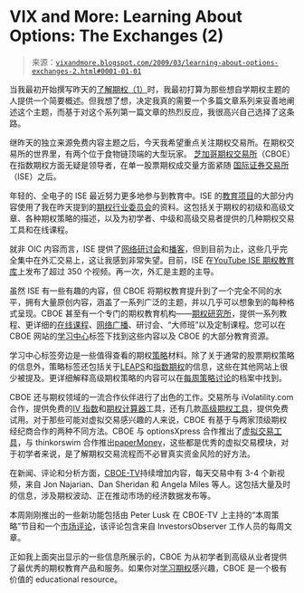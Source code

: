 <!--yml

分类：未分类

日期：2024-05-18 17:53:58

-->

# VIX and More: Learning About Options: The Exchanges (2)

> 来源：[`vixandmore.blogspot.com/2009/03/learning-about-options-exchanges-2.html#0001-01-01`](http://vixandmore.blogspot.com/2009/03/learning-about-options-exchanges-2.html#0001-01-01)

当我最初开始撰写昨天的[了解期权（1）](http://vixandmore.blogspot.com/2009/03/learning-about-options-1.html)时，我最初打算为那些想自学期权主题的人提供一个简要概述。但我想了想，决定我真的需要一个多篇文章系列来妥善地阐述这个主题，而基于对这个系列第一篇文章的热烈反应，我很高兴自己选择了这条路。

继昨天的独立来源免费内容主题之后，今天我希望重点关注期权交易所。在期权交易所的世界里，有两个位于食物链顶端的大型玩家。 [芝加哥期权交易所](http://www.cboe.com/)（CBOE）在指数期权方面无疑是领导者，在单一股票期权成交量方面紧随 [国际证券交易所](http://www.ise.com/)（ISE）之后。

年轻的、全电子的 ISE 最近努力更多地参与到教育中。ISE 的[教育项目](http://www.ise.com/WebForm/viewPage.aspx?categoryId=430&header3=true)的大部分内容使用了我在昨天提到的[期权行业委员会](http://vixandmore.blogspot.com/search/label/options%20industry%20council)的资料。这包括关于期权的初级和高级文章、各种期权策略的描述，以及为初学者、中级和高级交易者提供的几种期权交易工具和在线课程。

就非 OIC 内容而言，ISE 提供了[网络研讨会](http://www.ise.com/WebForm/viewPage.aspx?categoryId=249&header3=true&menu0=true)和[播客](http://www.ise.com/WebForm/viewPage.aspx?categoryId=136&header3=true&menu1=true)，但到目前为止，这些几乎完全集中在外汇交易上，这让我感到非常失望。目前，ISE 在[YouTube ISE 期权教育库](http://www.youtube.com/optionseducation)上发布了超过 350 个视频。再一次，外汇是主题的主导。

虽然 ISE 有一些有趣的内容，但 CBOE 将期权教育提升到了一个完全不同的水平，拥有大量原创内容，涵盖了一系列广泛的主题，并以几乎可以想象到的每种格式呈现。CBOE 甚至有一个专门的期权教育机构——[期权研究所](http://www.cboe.com/LearnCenter/OptionsInstitute1.aspx)，提供一系列教程、更详细的[在线课程](http://www.cboe.com/LearnCenter/courses.aspx)、[网络广播](http://oiwebcasts.cboe.com/portal/v_h.asp)、研讨会、“大师班”以及定制课程。您可以在 CBOE 网站的[学习中心](http://www.cboe.com/LearnCenter/default.aspx)标签下找到这些内容以及 CBOE 的大部分教育资源。

学习中心标签旁边是一些值得查看的期权[策略](http://www.cboe.com/Strategies/Default.aspx)材料。除了关于通常的股票期权策略的信息外，策略标签还包括关于[LEAPS](http://www.cboe.com/Strategies/DefaultLEAPS.aspx)和[指数期权](http://www.cboe.com/Strategies/DefaultIndex.aspx)的信息，这些在其他网站上很少被提及。更详细解释高级期权策略的内容可以在[每周策略讨论](http://www.cboe.com/Strategies/WeeklyArchive.aspx)的档案中找到。

CBOE 还与期权领域的一流合作伙伴进行了出色的工作。交易所与 iVolatility.com 合作，提供免费的[IV 指数](http://www.cboe.com/TradTool/IVolService8.aspx)和[期权计算器](http://www.cboe.com/TradTool/IVolService7.aspx)工具，还有几款[高级期权工具](http://www.cboe.com/TradTool/IVolMain.aspx)，提供免费试用。对于那些可能对虚拟交易感兴趣的人来说，CBOE 有基于与两家顶级期权经纪商合作的两种不同方法。CBOE 与 optionsXpress 合作推出了[虚拟交易工具](http://www.cboe.com/tradtool/virtualtrade.aspx)，与 thinkorswim 合作推出[paperMoney](http://www.cboe.com/tradtool/papermoney.aspx)，这些都是优秀的虚拟交易模块，对于初学者来说，是了解期权交易流程而不必冒真实资金风险的好方法。

在新闻、评论和分析方面，[CBOE-TV](http://www.cboe.com/tradtool/webcast.aspx)持续增加内容，每天交易中有 3-4 个新视频，来自 Jon Najarian、Dan Sheridan 和 Angela Miles 等人。这包括大量及时的信息，涉及期权波动、正在推动市场的经济数据发布等。

本周刚刚推出的一些新功能包括由 Peter Lusk 在 CBOE-TV 上主持的“本周策略”节目和一个[市场评论](http://www.cboe.com/LearnCenter/IOArticle/default.aspx)，该评论包含来自 InvestorsObserver 工作人员的每周文章。

正如我上面突出显示的一些信息所展示的，CBOE 为从初学者到高级从业者提供了最优秀的期权教育产品和服务。如果你对[学习期权](http://vixandmore.blogspot.com/search/label/learning%20about%20options)感兴趣，CBOE 是一个极有价值的 educational resource。
